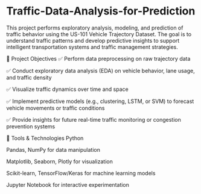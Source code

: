 # Traffic-Data-Analysis-for-Prediction
This project performs exploratory analysis, modeling, and prediction of traffic behavior using the US-101 Vehicle Trajectory Dataset. The goal is to understand traffic patterns and develop predictive insights to support intelligent transportation systems and traffic management strategies.

📌 Project Objectives
✅ Perform data preprocessing on raw trajectory data

✅ Conduct exploratory data analysis (EDA) on vehicle behavior, lane usage, and traffic density

✅ Visualize traffic dynamics over time and space

✅ Implement predictive models (e.g., clustering, LSTM, or SVM) to forecast vehicle movements or traffic conditions

✅ Provide insights for future real-time traffic monitoring or congestion prevention systems

🧰 Tools & Technologies
Python

Pandas, NumPy for data manipulation

Matplotlib, Seaborn, Plotly for visualization

Scikit-learn, TensorFlow/Keras for machine learning models

Jupyter Notebook for interactive experimentation


